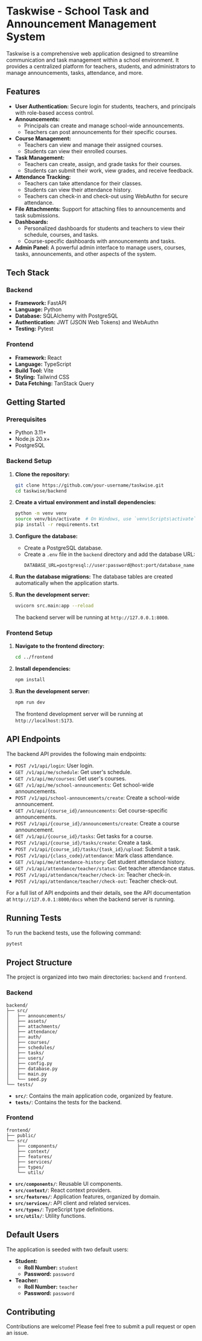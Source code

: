 # Taskwise - School Task and Announcement Management System

Taskwise is a comprehensive web application designed to streamline communication and task management within a school environment. It provides a centralized platform for teachers, students, and administrators to manage announcements, tasks, attendance, and more.

## Features

*   **User Authentication:** Secure login for students, teachers, and principals with role-based access control.
*   **Announcements:**
    *   Principals can create and manage school-wide announcements.
    *   Teachers can post announcements for their specific courses.
*   **Course Management:**
    *   Teachers can view and manage their assigned courses.
    *   Students can view their enrolled courses.
*   **Task Management:**
    *   Teachers can create, assign, and grade tasks for their courses.
    *   Students can submit their work, view grades, and receive feedback.
*   **Attendance Tracking:**
    *   Teachers can take attendance for their classes.
    *   Students can view their attendance history.
    *   Teachers can check-in and check-out using WebAuthn for secure attendance.
*   **File Attachments:** Support for attaching files to announcements and task submissions.
*   **Dashboards:**
    *   Personalized dashboards for students and teachers to view their schedule, courses, and tasks.
    *   Course-specific dashboards with announcements and tasks.
*   **Admin Panel:** A powerful admin interface to manage users, courses, tasks, announcements, and other aspects of the system.

## Tech Stack

### Backend

*   **Framework:** FastAPI
*   **Language:** Python
*   **Database:** SQLAlchemy with PostgreSQL
*   **Authentication:** JWT (JSON Web Tokens) and WebAuthn
*   **Testing:** Pytest

### Frontend

*   **Framework:** React
*   **Language:** TypeScript
*   **Build Tool:** Vite
*   **Styling:** Tailwind CSS
*   **Data Fetching:** TanStack Query

## Getting Started

### Prerequisites

*   Python 3.11+
*   Node.js 20.x+
*   PostgreSQL

### Backend Setup

1.  **Clone the repository:**
    ```bash
    git clone https://github.com/your-username/taskwise.git
    cd taskwise/backend
    ```

2.  **Create a virtual environment and install dependencies:**
    ```bash
    python -m venv venv
    source venv/bin/activate  # On Windows, use `venv\Scripts\activate`
    pip install -r requirements.txt
    ```

3.  **Configure the database:**
    *   Create a PostgreSQL database.
    *   Create a `.env` file in the `backend` directory and add the database URL:
        ```
        DATABASE_URL=postgresql://user:password@host:port/database_name
        ```

4.  **Run the database migrations:**
    The database tables are created automatically when the application starts.

5.  **Run the development server:**
    ```bash
    uvicorn src.main:app --reload
    ```
    The backend server will be running at `http://127.0.0.1:8000`.

### Frontend Setup

1.  **Navigate to the frontend directory:**
    ```bash
    cd ../frontend
    ```

2.  **Install dependencies:**
    ```bash
    npm install
    ```

3.  **Run the development server:**
    ```bash
    npm run dev
    ```
    The frontend development server will be running at `http://localhost:5173`.

## API Endpoints

The backend API provides the following main endpoints:

*   `POST /v1/api/login`: User login.
*   `GET /v1/api/me/schedule`: Get user's schedule.
*   `GET /v1/api/me/courses`: Get user's courses.
*   `GET /v1/api/me/school-announcements`: Get school-wide announcements.
*   `POST /v1/api/school-announcements/create`: Create a school-wide announcement.
*   `GET /v1/api/{course_id}/announcements`: Get course-specific announcements.
*   `POST /v1/api/{course_id}/announcements/create`: Create a course announcement.
*   `GET /v1/api/{course_id}/tasks`: Get tasks for a course.
*   `POST /v1/api/{course_id}/tasks/create`: Create a task.
*   `POST /v1/api/{course_id}/tasks/{task_id}/upload`: Submit a task.
*   `POST /v1/api/{class_code}/attendance`: Mark class attendance.
*   `GET /v1/api/me/attendance-history`: Get student attendance history.
*   `GET /v1/api/attendance/teacher/status`: Get teacher attendance status.
*   `POST /v1/api/attendance/teacher/check-in`: Teacher check-in.
*   `POST /v1/api/attendance/teacher/check-out`: Teacher check-out.

For a full list of API endpoints and their details, see the API documentation at `http://127.0.0.1:8000/docs` when the backend server is running.

## Running Tests

To run the backend tests, use the following command:

```bash
pytest
```

## Project Structure

The project is organized into two main directories: `backend` and `frontend`.

### Backend

```
backend/
├── src/
│   ├── announcements/
│   ├── assets/
│   ├── attachments/
│   ├── attendance/
│   ├── auth/
│   ├── courses/
│   ├── schedules/
│   ├── tasks/
│   ├── users/
│   ├── config.py
│   ├── database.py
│   ├── main.py
│   └── seed.py
└── tests/
```

*   **`src/`**: Contains the main application code, organized by feature.
*   **`tests/`**: Contains the tests for the backend.

### Frontend

```
frontend/
├── public/
└── src/
    ├── components/
    ├── context/
    ├── features/
    ├── services/
    ├── types/
    └── utils/
```

*   **`src/components/`**: Reusable UI components.
*   **`src/context/`**: React context providers.
*   **`src/features/`**: Application features, organized by domain.
*   **`src/services/`**: API client and related services.
*   **`src/types/`**: TypeScript type definitions.
*   **`src/utils/`**: Utility functions.

## Default Users

The application is seeded with two default users:

*   **Student:**
    *   **Roll Number:** `student`
    *   **Password:** `password`
*   **Teacher:**
    *   **Roll Number:** `teacher`
    *   **Password:** `password`

## Contributing

Contributions are welcome! Please feel free to submit a pull request or open an issue.